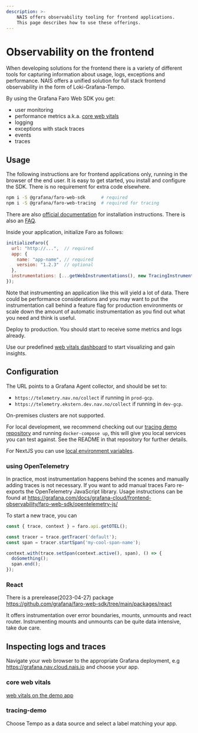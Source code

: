 ```yaml
---
description: >-
    NAIS offers observability tooling for frontend applications.
    This page describes how to use these offerings.
---
```


# Observability on the frontend

When developing solutions for the frontend there is a variety of different tools for capturing information about
usage, logs, exceptions and performance. NAIS offers a unified solution for full stack frontend observability in
the form of Loki-Grafana-Tempo.

By using the Grafana Faro Web SDK you get:
- user monitoring
- performance metrics a.k.a. [core web vitals](https://web.dev/vitals/)
- logging
- exceptions with stack traces
- events
- traces

## Usage

The following instructions are for frontend applications only, running in the browser of the end user.
It is easy to get started, you install and configure the SDK. There is no requirement for extra code elsewhere.

```sh
npm i -S @grafana/faro-web-sdk      # required
npm i -S @grafana/faro-web-tracing  # required for tracing
```

There are also [official documentation](https://grafana.com/docs/grafana-cloud/frontend-observability/) for installation
instructions. There is also an [FAQ](https://grafana.com/docs/grafana-cloud/frontend-observability/faro-web-sdk/faq/).

Inside your application, initialize Faro as follows:

```js
initializeFaro({
  url: "http://...",  // required
  app: {
    name: "app-name", // required
    version: "1.2.3"  // optional
  },
  instrumentations: [...getWebInstrumentations(), new TracingInstrumentation()],
});
```

Note that instrumenting an application like this will yield a lot of data. There could be
performance considerations and you may want to put the instrumentation call behind a feature flag
for production environments or scale down the amount of automatic instrumentation as you find
out what you need and think is useful.


Deploy to production. You should start to receive some metrics and logs already.

Use our predefined [web vitals dashboard](https://grafana.nav.cloud.nais.io/d/k8g_nks4z/frontend-web-vitals) to start visualizing and gain insights.


## Configuration

The URL points to a Grafana Agent collector, and should be set to:
- `https://telemetry.nav.no/collect` if running in `prod-gcp`.
- `https://telemetry.ekstern.dev.nav.no/collect` if running in `dev-gcp`.

On-premises clusters are not supported.

For local development, we recommend checking out our [tracing demo repository](https://github.com/nais/tracing-demo)
and running `docker-compose up`, this will give you local services you can test against. See the README in that repository
for further details.

For NextJS you can use [local environment variables](https://nextjs.org/docs/basic-features/environment-variables).

### using OpenTelemetry

In practice, most instrumentation happens behind the scenes and manually adding traces is not necessary. If you want to add manual traces Faro re-exports the OpenTelemetry JavaScript library. Usage instructions can be found at
<https://grafana.com/docs/grafana-cloud/frontend-observability/faro-web-sdk/opentelemetry-js/>

To start a new trace, you can
```js
const { trace, context } = faro.api.getOTEL();

const tracer = trace.getTracer('default');
const span = tracer.startSpan('my-cool-span-name');

context.with(trace.setSpan(context.active(), span), () => {
  doSomething();
  span.end();
});

```

### React

There is a prerelease(2023-04-27) package <https://github.com/grafana/faro-web-sdk/tree/main/packages/react>

It offers instrumentation over error boundaries, mounts, unmounts and react router.
Instrumenting mounts and unmounts can be quite data intensive, take due care.


## Inspecting logs and traces

Navigate your web browser to the appropriate Grafana deployment, e.g https://grafana.nav.cloud.nais.io and choose your app.

### core web vitals
[web vitals on the demo app](https://grafana.nav.cloud.nais.io/d/k8g_nks4z/frontend-web-vitals)

### tracing-demo
Choose Tempo as a data source and select a label matching your app.

<!-- Local Variables: -->
<!-- jinx-languages: "en_US" -->
<!-- End: -->
